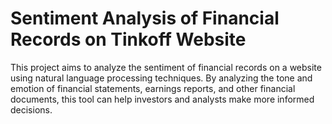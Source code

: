 # Sentiment Analysis of Financial Records on Tinkoff Website

This project aims to analyze the sentiment of financial records on a website using natural language processing techniques. By analyzing the tone and emotion of financial statements, earnings reports, and other financial documents, this tool can help investors and analysts make more informed decisions.
